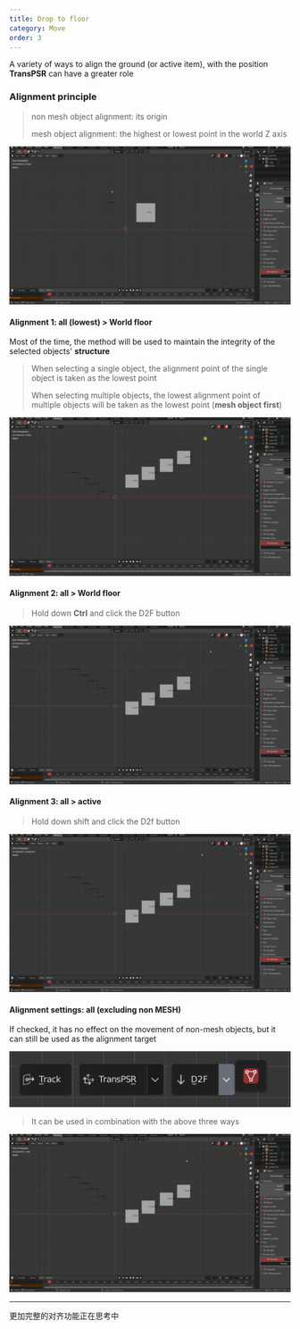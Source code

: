 ```yaml
---
title: Drop to floor
category: Move
order: 3
---
```


A variety of ways to align the ground (or active item), with the position **TransPSR** can have a greater role

### Alignment principle

> non mesh object alignment: its origin
>
> mesh object alignment: the highest or lowest point in the world Z axis

![d2f0](../../uploads/d2f0.gif)



#### Alignment 1: all (lowest) > World floor

Most of the time, the method will be used to maintain the integrity of the selected objects' **structure**

> When selecting a single object, the alignment point of the single object is taken as the lowest point
>
> When selecting multiple objects, the lowest alignment point of multiple objects will be taken as the lowest point (**mesh object first**)

![d2f1](../../uploads/d2f1.gif)



#### Alignment 2: all > World floor

> Hold down **Ctrl** and click the D2F button

![d2f2](../../uploads/d2f2.gif)



#### Alignment 3: all > active

> Hold down shift and click the D2f button

![d2f3](../../uploads/d2f3.gif)



#### Alignment settings: all (excluding non MESH)

If checked, it has no effect on the movement of non-mesh objects, but it can still be used as the alignment target

![d2f](../../uploads/d2f.png)

> It can be used in combination with the above three ways

![d2f5](../../uploads/d2f5.gif)

***
更加完整的对齐功能正在思考中